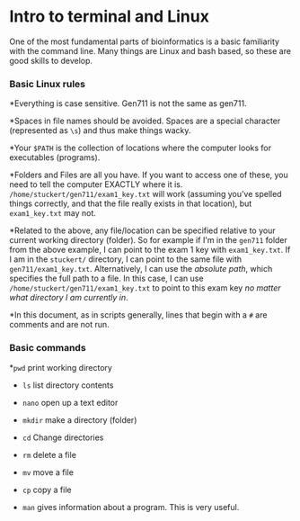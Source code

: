 # Intro to terminal and Linux

One of the most fundamental parts of bioinformatics is a basic familiarity with the command line. Many things are Linux and bash based, so these are good skills to develop. 

### Basic Linux rules

*Everything is case sensitive. Gen711 is not the same as gen711.

*Spaces in file names should be avoided. Spaces are a special character (represented as `\s`) and thus make things wacky. 

*Your `$PATH` is the collection of locations where the computer looks for executables (programs).

*Folders and Files are all you have. If you want to access one of these, you need to tell the computer EXACTLY where it is. 
`/home/stuckert/gen711/exam1_key.txt` will work (assuming you’ve spelled things correctly, and that the file really exists in that location), but `exam1_key.txt` may not.

*Related to the above, any file/location can be specified relative to your current working directory (folder). So for example if I'm in the `gen711` folder from the above example, I can point to the exam 1 key with `exam1_key.txt`. If I am in the `stuckert/` directory, I can point to the same file with `gen711/exam1_key.txt`. Alternatively, I can use the *absolute path*, which specifies the full path to a file. In this case, I can use `/home/stuckert/gen711/exam1_key.txt` to point to this exam key *no matter what directory I am currently in*.

*In this document, as in scripts generally, lines that begin with a `#` are comments and are not run.

### Basic commands
*`pwd` print working directory

* `ls` list directory contents

* `nano` open up a text editor

* `mkdir` make a directory (folder)

* `cd` Change directories

* `rm` delete a file

* `mv` move a file

* `cp` copy a file

* `man` gives information about a program. This is very useful.
